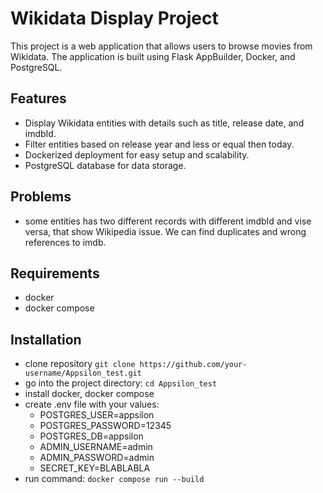 # Wikidata Display Project

This project is a web application that allows users to browse movies from Wikidata. The application is built using Flask AppBuilder, Docker, and PostgreSQL.

## Features

- Display Wikidata entities with details such as title, release date, and imdbId.
- Filter entities based on release year and less or equal then today.
- Dockerized deployment for easy setup and scalability.
- PostgreSQL database for data storage.

## Problems

- some entities has two different records with different imdbId and vise versa, that show Wikipedia issue. We can find duplicates and wrong references to imdb.

## Requirements

- docker
- docker compose

## Installation


- clone repository
```git clone https://github.com/your-username/Appsilon_test.git```
- go into the project directory:
```cd Appsilon_test```
- install docker, docker compose
- create .env file with your values:
    - POSTGRES_USER=appsilon
    - POSTGRES_PASSWORD=12345
    - POSTGRES_DB=appsilon
    - ADMIN_USERNAME=admin
    - ADMIN_PASSWORD=admin
    - SECRET_KEY=BLABLABLA
- run command:
```docker compose run --build```
